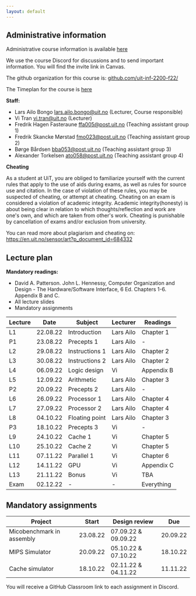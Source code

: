 ```yaml
---
layout: default
---
```


## Administrative information

Administrative course information is available [here](https://uit.no/utdanning/emner/emne/765734/inf-2200)

We use the course Discord for discussions and to send important information. You will find the invite link in Canvas.

The github organization for this course is: [github.com/uit-inf-2200-f22/](https://github.com/uit-inf-2200-f22/)

The Timeplan for the course is [here](https://timeplan.uit.no/emne_timeplan.php?sem=22h&module=INF-2200-1#week=33-52)

**Staff:**
* Lars Ailo Bongo <lars.ailo.bongo@uit.no> (Lecturer, Course responsible)
* Vi Tran <vi.tran@uit.no> (Lecturer)
* Fredrik Hagen Fasteraune <ffa005@post.uit.no> (Teaching assistant group 1)
* Fredrik Skancke Mørstad <fmo023@post.uit.no>  (Teaching assistant group 2)
* Børge Bårdsen <bba053@post.uit.no> (Teaching assistant group 3)
* Alexander Torkelsen <ato058@post.uit.no> (Teaching assistant group 4)

**Cheating**

As a student at UiT, you are obliged to familiarize yourself with the current rules that apply to the use of aids during exams, as well as rules for source use and citation. In the case of violation of these rules, you may be suspected of cheating, or attempt at cheating. Cheating on an exam is considered a violation of academic integrity. Academic integrity(honesty) is about being clear in relation to which thoughts/reflection and work are one's own, and which are taken from other's work. Cheating is punishable by cancellation of exams and/or exclusion from university.

You can read more about plagiarism and cheating on: https://en.uit.no/sensor/art?p_document_id=684332

## Lecture plan

**Mandatory readings:**
* David A. Patterson. John L. Hennessy, Computer Organization and Design - The Hardware/Software Interface, 6 Ed. Chapters 1-6. Appendix B and C.
* All lecture slides
* Mandatory assignments

| Lecture   	| Date		    | Subject	  | Lecturer | Readings | 
|-------------|-------------|-----------|----------|----------|
| L1   | 22.08.22 | Introduction   | Lars Ailo | Chapter 1 |
| P1   | 23.08.22 | Precepts 1     | Lars Ailo | -         |
| L2   | 29.08.22 | Instructions 1 | Lars Ailo | Chapter 2 |
| L3   | 30.08.22 | Instructions 2 | Lars Ailo | Chapter 2 |
| L4   | 06.09.22 | Logic design   | Vi        | Appendix B |
| L5   | 12.09.22 | Arithmetic     | Lars Ailo | Chapter 3 |
| P2   | 20.09.22 | Precepts 2     | Lars Ailo | -         |
| L6   | 26.09.22 | Processor 1    | Lars Ailo | Chapter 4 |
| L7   | 27.09.22 | Processor 2    | Lars Ailo | Chapter 4 |
| L8   | 04.10.22 | Floating point | Lars Ailo | Chapter 3 |
| P3   | 18.10.22 | Precepts 3     | Vi        | -         |
| L9   | 24.10.22 | Cache 1        | Vi        | Chapter 5 |
| L10  | 25.10.22 | Cache 2        | Vi        | Chapter 5 |
| L11  | 07.11.22 | Parallel 1     | Vi        | Chapter 6 |
| L12  | 14.11.22 | GPU            | Vi        | Appendix C |
| L13  | 21.11.22 | Bonus          | Vi        | TBA        |
| Exam | 02.12.22 | -              | -         | Everything |

## Mandatory assignments

| Project |	Start      | Design review | Due |
|---------|------------|---------------|-----|
| Micobenchmark in assembly | 23.08.22 | 07.09.22 & 09.09.22 | 20.09.22 |
| MIPS Simulator            | 20.09.22 | 05.10.22 & 07.10.22 | 18.10.22 |
| Cache simulator           | 18.10.22 | 02.11.22 & 04.11.22 | 11.11.22 |

You will receive a GitHub Classroom link to each assignment in Discord.  
